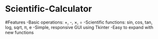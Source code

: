 # Scientific-Calculator

#Features
-Basic operations: +, -, ×, ÷
-Scientific functions: sin, cos, tan, log, sqrt, π, e
-Simple, responsive GUI using Tkinter
-Easy to expand with new functions
